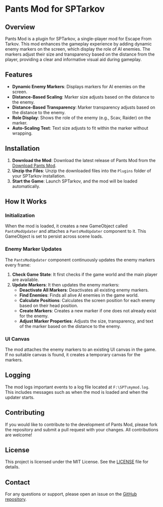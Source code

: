 # Pants Mod for SPTarkov

## Overview

Pants Mod is a plugin for SPTarkov, a single-player mod for Escape From Tarkov. This mod enhances the gameplay experience by adding dynamic enemy markers on the screen, which display the role of AI enemies. The markers adjust their size and transparency based on the distance from the player, providing a clear and informative visual aid during gameplay.

## Features

- **Dynamic Enemy Markers**: Displays markers for AI enemies on the screen.
- **Distance-Based Scaling**: Marker size adjusts based on the distance to the enemy.
- **Distance-Based Transparency**: Marker transparency adjusts based on the distance to the enemy.
- **Role Display**: Shows the role of the enemy (e.g., Scav, Raider) on the marker.
- **Auto-Scaling Text**: Text size adjusts to fit within the marker without wrapping.

## Installation

1. **Download the Mod**: Download the latest release of Pants Mod from the [Download Pants Mod](PantsMod.zip).
2. **Unzip the Files**: Unzip the downloaded files into the `Plugins` folder of your SPTarkov installation.
3. **Start the Game**: Launch SPTarkov, and the mod will be loaded automatically.

## How It Works

### Initialization

When the mod is loaded, it creates a new GameObject called `PantsModUpdater` and attaches a `PantsModUpdater` component to it. This GameObject is set to persist across scene loads.

### Enemy Marker Updates

The `PantsModUpdater` component continuously updates the enemy markers every frame:

1. **Check Game State**: It first checks if the game world and the main player are available.
2. **Update Markers**: It then updates the enemy markers:
   - **Deactivate All Markers**: Deactivates all existing enemy markers.
   - **Find Enemies**: Finds all alive AI enemies in the game world.
   - **Calculate Positions**: Calculates the screen position for each enemy based on their head position.
   - **Create Markers**: Creates a new marker if one does not already exist for the enemy.
   - **Adjust Marker Properties**: Adjusts the size, transparency, and text of the marker based on the distance to the enemy.

### UI Canvas

The mod attaches the enemy markers to an existing UI canvas in the game. If no suitable canvas is found, it creates a temporary canvas for the markers.

## Logging

The mod logs important events to a log file located at `F:\SPT\mymod.log`. This includes messages such as when the mod is loaded and when the updater starts.

## Contributing

If you would like to contribute to the development of Pants Mod, please fork the repository and submit a pull request with your changes. All contributions are welcome!

## License

This project is licensed under the MIT License. See the [LICENSE](LICENSE) file for details.

## Contact

For any questions or support, please open an issue on the [GitHub repository](#).